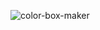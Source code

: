 ![color-box-maker](https://user-images.githubusercontent.com/24496846/218279703-b45f1d61-b853-4220-9960-ac20dfe2b5ef.gif)
